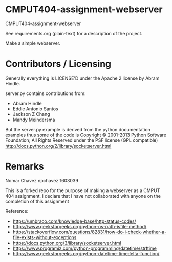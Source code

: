 CMPUT404-assignment-webserver
=============================

CMPUT404-assignment-webserver

See requirements.org (plain-text) for a description of the project.

Make a simple webserver.

Contributors / Licensing
========================

Generally everything is LICENSE'D under the Apache 2 license by Abram Hindle.

server.py contains contributions from:

* Abram Hindle
* Eddie Antonio Santos
* Jackson Z Chang
* Mandy Meindersma 

But the server.py example is derived from the python documentation
examples thus some of the code is Copyright © 2001-2013 Python
Software Foundation; All Rights Reserved under the PSF license (GPL
compatible) http://docs.python.org/2/library/socketserver.html

Remarks
========================
Nomar Chavez
npchavez
1603039

This is a forked repo for the purpose of making a webserver as a CMPUT 404 assignment.
I declare that I have not collaborated with anyone on the completion of this assignment

Reference:
* https://umbraco.com/knowledge-base/http-status-codes/
* https://www.geeksforgeeks.org/python-os-path-isfile-method/
* https://stackoverflow.com/questions/82831/how-do-i-check-whether-a-file-exists-without-exceptions
* https://docs.python.org/3/library/socketserver.html
* https://www.programiz.com/python-programming/datetime/strftime
* https://www.geeksforgeeks.org/python-datetime-timedelta-function/

